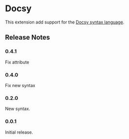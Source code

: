 # Docsy

This extension add support for the [Docsy syntax language](https://github.com/etienne-dldc/docsy).

## Release Notes

### 0.4.1

Fix attribute

### 0.4.0

Fix new syntax

### 0.2.0

New syntax.

### 0.0.1

Initial release.
